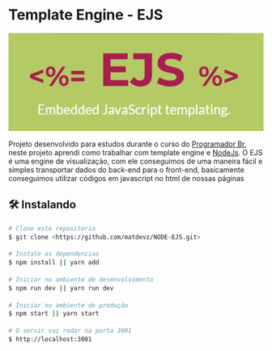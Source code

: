 # Template Engine - EJS

<div style="text-align: center">

![./public/assets/ejs-node.png](./public/assets/ejs-node.png)

</div>

Projeto desenvolvido para estudos durante o curso do [Programador Br](https://programadorbr.com), neste projeto aprendi como trabalhar com template engine e [NodeJs](https://nodejs.dev/). O EJS é uma engine de visualização, com ele conseguimos de uma maneira fácil e simples transportar dados do back-end para o front-end, basicamente conseguimos utilizar códigos em javascript no html de nossas páginas

## 🛠 Instalando

```bash
# Clone este repositorio
$ git clone <https://github.com/matdevz/NODE-EJS.git>

# Instale as dependencias
$ npm install || yarn add

# Iniciar no ambiente de desenvolvimento
$ npm run dev || yarn run dev

# Iniciar no ambiente de produção
$ npm start || yarn start

# O servir vai rodar na porta 3001
$ http://localhost:3001

```
